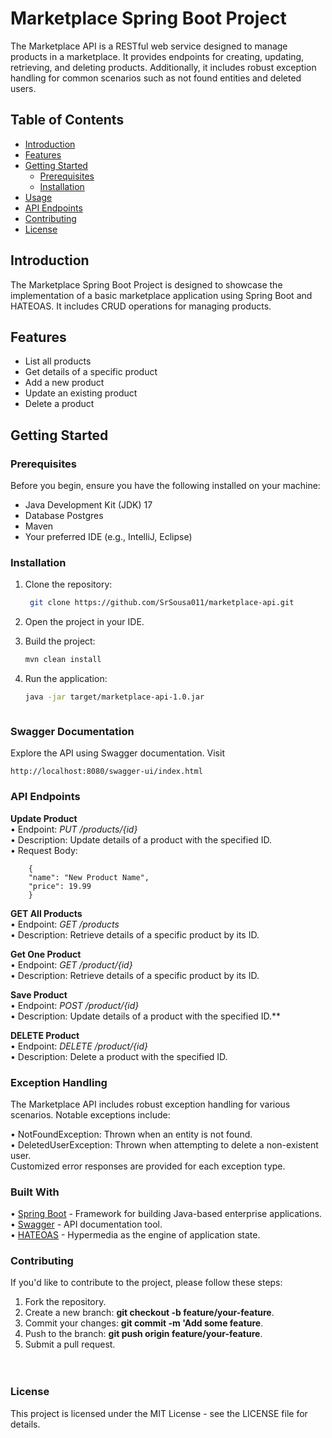 # Marketplace Spring Boot Project

The Marketplace API is a RESTful web service designed to manage products in a marketplace. It provides endpoints for creating, updating, retrieving, and deleting products. Additionally, it includes robust exception handling for common scenarios such as not found entities and deleted users.


## Table of Contents
- [Introduction](#introduction)
- [Features](#features)
- [Getting Started](#getting-started)
    - [Prerequisites](#prerequisites)
    - [Installation](#installation)
- [Usage](#usage)
- [API Endpoints](#api-endpoints)
- [Contributing](#contributing)
- [License](#license)

## Introduction

The Marketplace Spring Boot Project is designed to showcase the implementation of a basic marketplace application using Spring Boot and HATEOAS. It includes CRUD operations for managing products.

## Features

- List all products
- Get details of a specific product
- Add a new product
- Update an existing product
- Delete a product

## Getting Started

### Prerequisites

Before you begin, ensure you have the following installed on your machine:

- Java Development Kit (JDK) 17
- Database Postgres
- Maven
- Your preferred IDE (e.g., IntelliJ, Eclipse)

### Installation

1. Clone the repository:

   ```bash
    git clone https://github.com/SrSousa011/marketplace-api.git
2. Open the project in your IDE.
3. Build the project:

   ```bash
   mvn clean install   
   

4. Run the application:   

   ```bash
   java -jar target/marketplace-api-1.0.jar



### Swagger Documentation
Explore the API using Swagger documentation. Visit 

    
    http://localhost:8080/swagger-ui/index.html
    


### API Endpoints

**Update Product** <br/>
• Endpoint: _PUT /products/{id}_ <br/>
• Description: Update details of a product with the specified ID. <br/>
• Request Body:

        {
        "name": "New Product Name",
        "price": 19.99
        }

**GET All Products**<br/>
• Endpoint: _GET /products_<br/>
• Description: Retrieve details of a specific product by its ID.<br/>


**Get One Product**<br/>
• Endpoint: _GET /product/{id}_<br/>
• Description: Retrieve details of a specific product by its ID.<br/>


**Save Product**<br/>
• Endpoint: _POST /product/{id}_<br/>
• Description: Update details of a product with the specified ID.**<br/>

**DELETE Product** <br/>
• Endpoint: _DELETE /product/{id}_<br/>
• Description: Delete a product with the specified ID.<br/>


### Exception Handling
The Marketplace API includes robust exception handling for various scenarios. Notable exceptions include:<br/>

• NotFoundException: Thrown when an entity is not found.<br/>
• DeletedUserException: Thrown when attempting to delete a non-existent user.<br/>
Customized error responses are provided for each exception type.<br/>

### Built With
• [Spring Boot](https://spring.io/projects/spring-boot) - Framework for building Java-based enterprise applications.<br/>
• [Swagger](https://swagger.io) - API documentation tool.<br/>
• [HATEOAS](https://spring.io/projects/spring-hateoas) - Hypermedia as the engine of application state.<br/>

### Contributing
If you'd like to contribute to the project, please follow these steps: <br/>

1. Fork the repository.
2. Create a new branch: **git checkout -b feature/your-feature**. <br/>
3. Commit your changes: **git commit -m 'Add some feature**. <br/>
4. Push to the branch: **git push origin feature/your-feature**. <br/>
5. Submit a pull request. <br/><br/><br/>

### License
This project is licensed under the MIT License - see the LICENSE file for details.